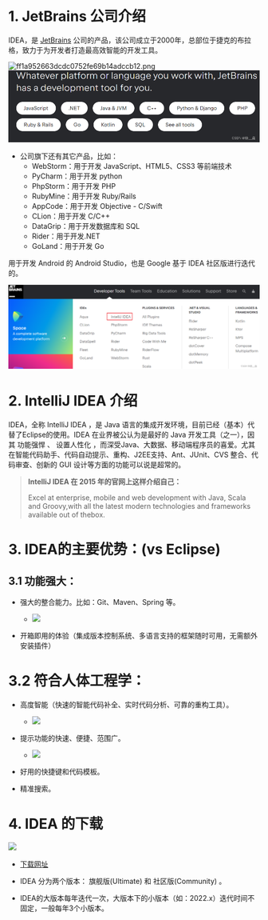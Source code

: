 # 1. JetBrains 公司介绍
IDEA，是 [JetBrains](https://www.jetbrains.com/) 公司的产品，该公司成立于2000年，总部位于捷克的布拉格，致力于为开发者打造最高效智能的开发工具。

![ff1a952663dcdc0752fe69b14adccb12.png](JetBrains%20%E5%85%AC%E5%8F%B8%E4%BB%8B%E7%BB%8D%20147659be15dd8123bcc4caf46b2da6d4/ff1a952663dcdc0752fe69b14adccb12.png)
![](./images/ff1a952663dcdc0752fe69b14adccb12.png "")

- 公司旗下还有其它产品，比如：
    - WebStorm：用于开发 JavaScript、HTML5、CSS3 等前端技术
    - PyCharm：用于开发 python
    - PhpStorm：用于开发 PHP
    - RubyMine：用于开发 Ruby/Rails
    - AppCode：用于开发 Objective - C/Swift
    - CLion：用于开发 C/C++
    - DataGrip：用于开发数据库和 SQL
    - Rider：用于开发.NET
    - GoLand：用于开发 Go

用于开发 Android 的 Android Studio，也是 Google 基于 IDEA 社区版进行迭代的。

![](./images/aa96cb49e34c24054b41bde98e9f4ed5.png "")

# 2. IntelliJ IDEA 介绍
IDEA，全称 IntelliJ IDEA ，是 Java 语言的集成开发环境，目前已经（基本）代替了Eclipse的使用。IDEA 在业界被公认为是最好的 Java 开发工具（之一），因其 功能强悍 、 设置人性化 ，而深受Java、大数据、移动端程序员的喜爱。尤其在智能代码助手、代码自动提示、重构、J2EE支持、Ant、JUnit、CVS 整合、代码审查、创新的 GUI 设计等方面的功能可以说是超常的。

> **IntelliJ IDEA 在 2015 年的官网上这样介绍自己：**
> 
> 
> Excel at enterprise, mobile and web development with Java, Scala and Groovy,with all the latest modern technologies and frameworks available out of thebox.

# 3. IDEA的主要优势：(vs Eclipse)
## 3.1 功能强大：

- 强大的整合能力。比如：Git、Maven、Spring 等。
    - ![](./iamges/8ad2c2ee6ac9abe699a6304aff701a65.png "")    
    
- 开箱即用的体验（集成版本控制系统、多语言支持的框架随时可用，无需额外安装插件）

# 3.2 符合人体工程学：

- 高度智能（快速的智能代码补全、实时代码分析、可靠的重构工具）。
    - ![](./iamges/7e039b997fa863ac05d43298e4e421fe_(1).png "")    
    
- 提示功能的快速、便捷、范围广。
    - ![](./iamges/d35921b20081773ab4cc5eb66a349190.png "")
    
- 好用的快捷键和代码模板。
- 精准搜索。

# 4. IDEA 的下载
![](./images/b1d001af1e6a0bd4caffd81f86884c1a.png "")

- [下载网址](https://www.jetbrains.com/idea/download/?section=windows#section=windows)

- IDEA 分为两个版本： 旗舰版(Ultimate) 和 社区版(Community) 。

- IDEA的大版本每年迭代一次，大版本下的小版本（如：2022.x）迭代时间不固定，一般每年3个小版本。